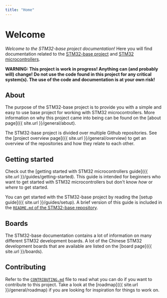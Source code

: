 ```yaml
---
title: "Home"
---
```


# Welcome

_Welcome to the STM32-base project documentation!_ Here you will find documentation related to the [STM32-base project](https://github.com/STM32-base) and [STM32 microcontrollers](https://www.st.com/en/microcontrollers-microprocessors/stm32-32-bit-arm-cortex-mcus.html).

**WARNING: This project is work in progress! Anything can (and probably will) change! Do not use the code found in this project for any critical system(s). The use of the code and documentation is at your own risk!**

## About

The purpose of the STM32-base project is to provide you with a simple and easy to use base project for working with STM32 microcontrollers. More information on why this project came into being can be found on the [about page]({{ site.url }}/general/about).

The STM32-base project is divided over multiple Github repositories. See the [project overview page]({{ site.url }}/general/overview) to get an overview of the repositories and how they relate to each other.

## Getting started

Check out the [getting started with STM32 microcontrollers guide]({{ site.url }}/guides/getting-started). This guide is intended for beginners who want to get started with STM32 microcontrollers but don't know _how_ or _where_ to get started.

You can get started with the STM32-base project by reading the [setup guide]({{ site.url }}/guides/setup). A brief version of this guide is included in the [`README.md` of the STM32-base repository](https://github.com/STM32-base/STM32-base).

## Boards

The STM32-base documentation contains a lot of information on many different STM32 development boards. A lot of the Chinese STM32 development boards that are available are listed on the [board page]({{ site.url }}/boards).

## Contributing

Refer to the [`CONTRIBUTING.md`](https://github.com/STM32-base/STM32-base/blob/master/CONTRIBUTING.md) file to read what you can do if you want to contribute to this project. Take a look at the [roadmap]({{ site.url }}/general/roadmap) if you are looking for inspiration for things to work on.
